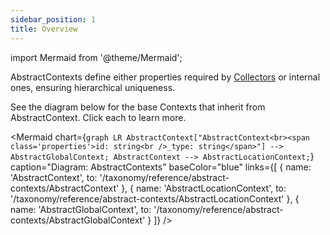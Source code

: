 ```yaml
---
sidebar_position: 1
title: Overview
---
```


import Mermaid from '@theme/Mermaid';

AbstractContexts define either properties required by [Collectors](/tracking/core-concepts/collector.md) or 
internal ones, ensuring hierarchical uniqueness.

See the diagram below for the base Contexts that inherit from AbstractContext. Click each to learn more.

<Mermaid chart={`
	graph LR
		AbstractContext["AbstractContext<br><span class='properties'>id: string<br />_type: string</span>"] --> AbstractGlobalContext;
		AbstractContext --> AbstractLocationContext;
`} 
  caption="Diagram: AbstractContexts" 
  baseColor="blue"
  links={[
    { name: 'AbstractContext', to: '/taxonomy/reference/abstract-contexts/AbstractContext' },
    { name: 'AbstractLocationContext', to: '/taxonomy/reference/abstract-contexts/AbstractLocationContext' },
    { name: 'AbstractGlobalContext', to: '/taxonomy/reference/abstract-contexts/AbstractGlobalContext' }
  ]}
/>
